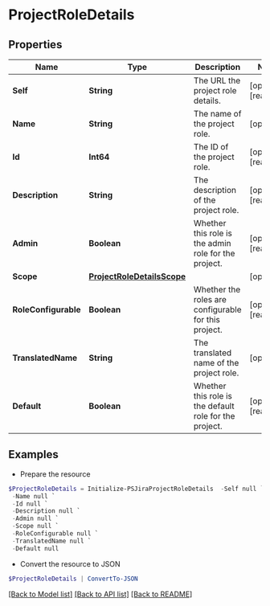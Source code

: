 # ProjectRoleDetails
## Properties

Name | Type | Description | Notes
------------ | ------------- | ------------- | -------------
**Self** | **String** | The URL the project role details. | [optional] [readonly] 
**Name** | **String** | The name of the project role. | [optional] 
**Id** | **Int64** | The ID of the project role. | [optional] [readonly] 
**Description** | **String** | The description of the project role. | [optional] [readonly] 
**Admin** | **Boolean** | Whether this role is the admin role for the project. | [optional] [readonly] 
**Scope** | [**ProjectRoleDetailsScope**](ProjectRoleDetailsScope.md) |  | [optional] 
**RoleConfigurable** | **Boolean** | Whether the roles are configurable for this project. | [optional] [readonly] 
**TranslatedName** | **String** | The translated name of the project role. | [optional] 
**Default** | **Boolean** | Whether this role is the default role for the project. | [optional] [readonly] 

## Examples

- Prepare the resource
```powershell
$ProjectRoleDetails = Initialize-PSJiraProjectRoleDetails  -Self null `
 -Name null `
 -Id null `
 -Description null `
 -Admin null `
 -Scope null `
 -RoleConfigurable null `
 -TranslatedName null `
 -Default null
```

- Convert the resource to JSON
```powershell
$ProjectRoleDetails | ConvertTo-JSON
```

[[Back to Model list]](../README.md#documentation-for-models) [[Back to API list]](../README.md#documentation-for-api-endpoints) [[Back to README]](../README.md)

